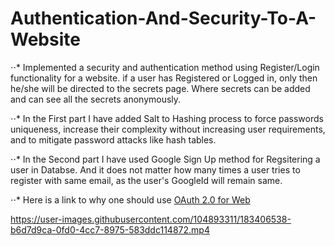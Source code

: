 # Authentication-And-Security-To-A-Website
⋅⋅* Implemented a security and authentication method using Register/Login functionality for a website. if a user has Registered or Logged in, only then he/she will be directed to the secrets page. Where secrets can be added and can see all the secrets anonymously.

⋅⋅* In the First part I have added Salt to Hashing process to force passwords uniqueness, increase their complexity without increasing user requirements, and to mitigate password attacks like hash tables. 

⋅⋅* In the Second part I have used Google Sign Up method for Regsitering a user in Databse. And it does not matter how many times a user tries to register with same email, as the user's GoogleId will remain same.

⋅⋅* Here is a link to why one should use [OAuth 2.0 for Web](https://developers.google.com/identity/protocols/oauth2/web-server)


https://user-images.githubusercontent.com/104893311/183406538-b6d7d9ca-0fd0-4cc7-8975-583ddc114872.mp4

